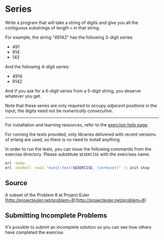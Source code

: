 # Series

Write a program that will take a string of digits and give you all the contiguous substrings of length `n` in that string.

For example, the string "49142" has the following 3-digit series:

- 491
- 914
- 142

And the following 4-digit series:

- 4914
- 9142

And if you ask for a 6-digit series from a 5-digit string, you deserve
whatever you get.

Note that these series are only required to occupy *adjacent positions*
in the input; the digits need not be *numerically consecutive*.

* * * *

For installation and learning resources, refer to the
[exercism help page](http://exercism.io/languages/erlang).

For running the tests provided, only libraries delivered with recent
versions of erlang are used, so there is no need to install anything.

In order to run the tests, you can issue the following commands from
the exercise directory. Please substitute `$EXERCISE` with the
exercises name.

```sh
erl -make
erl -noshell -eval "eunit:test($EXERCISE, [verbose])" -s init stop
```

## Source

A subset of the Problem 8 at Project Euler [http://projecteuler.net/problem=8](http://projecteuler.net/problem=8)

## Submitting Incomplete Problems
It's possible to submit an incomplete solution so you can see how others have completed the exercise.

